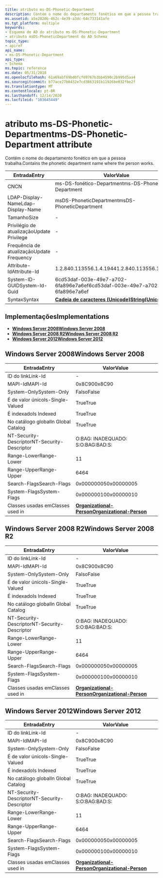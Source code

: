 ```yaml
---
title: atributo ms-DS-Phonetic-Department
description: Contém o nome do departamento fonético em que a pessoa trabalha.
ms.assetid: a5e2820b-462c-4e39-a3dc-64c733141afe
ms.tgt_platform: multiple
keywords:
- Esquema de AD do atributo ms-DS-Phonetic-Department
- atributo msDS-PhoneticDepartment do AD Schema
topic_type:
- apiref
api_name:
- ms-DS-Phonetic-Department
api_type:
- Schema
ms.topic: reference
ms.date: 05/31/2018
ms.openlocfilehash: 61a69abf69bd0fcf69767b3bb4590c2b995d5aa4
ms.sourcegitcommit: b77ace27b0432e7cd3863191b11926be032fbe2f
ms.translationtype: MT
ms.contentlocale: pt-BR
ms.lasthandoff: 12/14/2020
ms.locfileid: "103645449"
---
```

# <a name="ms-ds-phonetic-department-attribute"></a><span data-ttu-id="83ae9-105">atributo ms-DS-Phonetic-Department</span><span class="sxs-lookup"><span data-stu-id="83ae9-105">ms-DS-Phonetic-Department attribute</span></span>

<span data-ttu-id="83ae9-106">Contém o nome do departamento fonético em que a pessoa trabalha.</span><span class="sxs-lookup"><span data-stu-id="83ae9-106">Contains the phonetic department name where the person works.</span></span>



| <span data-ttu-id="83ae9-107">Entrada</span><span class="sxs-lookup"><span data-stu-id="83ae9-107">Entry</span></span> | <span data-ttu-id="83ae9-108">Valor</span><span class="sxs-lookup"><span data-stu-id="83ae9-108">Value</span></span> |
|-------------------|---------------------------------------------|
| <span data-ttu-id="83ae9-109">CN</span><span class="sxs-lookup"><span data-stu-id="83ae9-109">CN</span></span>                | <span data-ttu-id="83ae9-110">ms-DS-fonético-Department</span><span class="sxs-lookup"><span data-stu-id="83ae9-110">ms-DS-Phonetic-Department</span></span>                   |
| <span data-ttu-id="83ae9-111">LDAP-Display-Name</span><span class="sxs-lookup"><span data-stu-id="83ae9-111">Ldap-Display-Name</span></span> | <span data-ttu-id="83ae9-112">msDS-PhoneticDepartment</span><span class="sxs-lookup"><span data-stu-id="83ae9-112">msDS-PhoneticDepartment</span></span>                     |
| <span data-ttu-id="83ae9-113">Tamanho</span><span class="sxs-lookup"><span data-stu-id="83ae9-113">Size</span></span>              | \-                                          |
| <span data-ttu-id="83ae9-114">Privilégio de atualização</span><span class="sxs-lookup"><span data-stu-id="83ae9-114">Update Privilege</span></span>  | \-                                          |
| <span data-ttu-id="83ae9-115">Frequência de atualização</span><span class="sxs-lookup"><span data-stu-id="83ae9-115">Update Frequency</span></span>  | \-                                          |
| <span data-ttu-id="83ae9-116">Attribute-Id</span><span class="sxs-lookup"><span data-stu-id="83ae9-116">Attribute-Id</span></span>      | <span data-ttu-id="83ae9-117">1.2.840.113556.1.4.1944</span><span class="sxs-lookup"><span data-stu-id="83ae9-117">1.2.840.113556.1.4.1944</span></span>                     |
| <span data-ttu-id="83ae9-118">System-ID-GUID</span><span class="sxs-lookup"><span data-stu-id="83ae9-118">System-Id-Guid</span></span>    | <span data-ttu-id="83ae9-119">6cd53daf-003e-49e7-a702-6fa896e7a6ef</span><span class="sxs-lookup"><span data-stu-id="83ae9-119">6cd53daf-003e-49e7-a702-6fa896e7a6ef</span></span>        |
| <span data-ttu-id="83ae9-120">Syntax</span><span class="sxs-lookup"><span data-stu-id="83ae9-120">Syntax</span></span>            | [<span data-ttu-id="83ae9-121">**Cadeia de caracteres (Unicode)**</span><span class="sxs-lookup"><span data-stu-id="83ae9-121">**String(Unicode)**</span></span>](s-string-unicode.md) |



## <a name="implementations"></a><span data-ttu-id="83ae9-122">Implementações</span><span class="sxs-lookup"><span data-stu-id="83ae9-122">Implementations</span></span>

-   [<span data-ttu-id="83ae9-123">**Windows Server 2008**</span><span class="sxs-lookup"><span data-stu-id="83ae9-123">**Windows Server 2008**</span></span>](#windows-server-2008)
-   [<span data-ttu-id="83ae9-124">**Windows Server 2008 R2**</span><span class="sxs-lookup"><span data-stu-id="83ae9-124">**Windows Server 2008 R2**</span></span>](#windows-server-2008-r2)
-   [<span data-ttu-id="83ae9-125">**Windows Server 2012**</span><span class="sxs-lookup"><span data-stu-id="83ae9-125">**Windows Server 2012**</span></span>](#windows-server-2012)

## <a name="windows-server-2008"></a><span data-ttu-id="83ae9-126">Windows Server 2008</span><span class="sxs-lookup"><span data-stu-id="83ae9-126">Windows Server 2008</span></span>



| <span data-ttu-id="83ae9-127">Entrada</span><span class="sxs-lookup"><span data-stu-id="83ae9-127">Entry</span></span> | <span data-ttu-id="83ae9-128">Valor</span><span class="sxs-lookup"><span data-stu-id="83ae9-128">Value</span></span> |
|------------------------|--------------------------------------------------------------------|
| <span data-ttu-id="83ae9-129">ID do link</span><span class="sxs-lookup"><span data-stu-id="83ae9-129">Link-Id</span></span>                | \-                                                                 |
| <span data-ttu-id="83ae9-130">MAPI-Id</span><span class="sxs-lookup"><span data-stu-id="83ae9-130">MAPI-Id</span></span>                | <span data-ttu-id="83ae9-131">0x8C90</span><span class="sxs-lookup"><span data-stu-id="83ae9-131">0x8C90</span></span>                                                             |
| <span data-ttu-id="83ae9-132">System-Only</span><span class="sxs-lookup"><span data-stu-id="83ae9-132">System-Only</span></span>            | <span data-ttu-id="83ae9-133">Falso</span><span class="sxs-lookup"><span data-stu-id="83ae9-133">False</span></span>                                                              |
| <span data-ttu-id="83ae9-134">É de valor único</span><span class="sxs-lookup"><span data-stu-id="83ae9-134">Is-Single-Valued</span></span>       | <span data-ttu-id="83ae9-135">True</span><span class="sxs-lookup"><span data-stu-id="83ae9-135">True</span></span>                                                               |
| <span data-ttu-id="83ae9-136">É indexado</span><span class="sxs-lookup"><span data-stu-id="83ae9-136">Is Indexed</span></span>             | <span data-ttu-id="83ae9-137">True</span><span class="sxs-lookup"><span data-stu-id="83ae9-137">True</span></span>                                                               |
| <span data-ttu-id="83ae9-138">No catálogo global</span><span class="sxs-lookup"><span data-stu-id="83ae9-138">In Global Catalog</span></span>      | <span data-ttu-id="83ae9-139">True</span><span class="sxs-lookup"><span data-stu-id="83ae9-139">True</span></span>                                                               |
| <span data-ttu-id="83ae9-140">NT-Security-Descriptor</span><span class="sxs-lookup"><span data-stu-id="83ae9-140">NT-Security-Descriptor</span></span> | <span data-ttu-id="83ae9-141">O:BAG: INADEQUADO: S:</span><span class="sxs-lookup"><span data-stu-id="83ae9-141">O:BAG:BAD:S:</span></span>                                                       |
| <span data-ttu-id="83ae9-142">Range-Lower</span><span class="sxs-lookup"><span data-stu-id="83ae9-142">Range-Lower</span></span>            | <span data-ttu-id="83ae9-143">1</span><span class="sxs-lookup"><span data-stu-id="83ae9-143">1</span></span>                                                                  |
| <span data-ttu-id="83ae9-144">Range-Upper</span><span class="sxs-lookup"><span data-stu-id="83ae9-144">Range-Upper</span></span>            | <span data-ttu-id="83ae9-145">64</span><span class="sxs-lookup"><span data-stu-id="83ae9-145">64</span></span>                                                                 |
| <span data-ttu-id="83ae9-146">Search-Flags</span><span class="sxs-lookup"><span data-stu-id="83ae9-146">Search-Flags</span></span>           | <span data-ttu-id="83ae9-147">0x00000005</span><span class="sxs-lookup"><span data-stu-id="83ae9-147">0x00000005</span></span>                                                         |
| <span data-ttu-id="83ae9-148">System-Flags</span><span class="sxs-lookup"><span data-stu-id="83ae9-148">System-Flags</span></span>           | <span data-ttu-id="83ae9-149">0x00000010</span><span class="sxs-lookup"><span data-stu-id="83ae9-149">0x00000010</span></span>                                                         |
| <span data-ttu-id="83ae9-150">Classes usadas em</span><span class="sxs-lookup"><span data-stu-id="83ae9-150">Classes used in</span></span>        | [<span data-ttu-id="83ae9-151">**Organizational-Person**</span><span class="sxs-lookup"><span data-stu-id="83ae9-151">**Organizational-Person**</span></span>](c-organizationalperson.md)<br/> |



## <a name="windows-server-2008-r2"></a><span data-ttu-id="83ae9-152">Windows Server 2008 R2</span><span class="sxs-lookup"><span data-stu-id="83ae9-152">Windows Server 2008 R2</span></span>



| <span data-ttu-id="83ae9-153">Entrada</span><span class="sxs-lookup"><span data-stu-id="83ae9-153">Entry</span></span> | <span data-ttu-id="83ae9-154">Valor</span><span class="sxs-lookup"><span data-stu-id="83ae9-154">Value</span></span> |
|------------------------|--------------------------------------------------------------------|
| <span data-ttu-id="83ae9-155">ID do link</span><span class="sxs-lookup"><span data-stu-id="83ae9-155">Link-Id</span></span>                | \-                                                                 |
| <span data-ttu-id="83ae9-156">MAPI-Id</span><span class="sxs-lookup"><span data-stu-id="83ae9-156">MAPI-Id</span></span>                | <span data-ttu-id="83ae9-157">0x8C90</span><span class="sxs-lookup"><span data-stu-id="83ae9-157">0x8C90</span></span>                                                             |
| <span data-ttu-id="83ae9-158">System-Only</span><span class="sxs-lookup"><span data-stu-id="83ae9-158">System-Only</span></span>            | <span data-ttu-id="83ae9-159">Falso</span><span class="sxs-lookup"><span data-stu-id="83ae9-159">False</span></span>                                                              |
| <span data-ttu-id="83ae9-160">É de valor único</span><span class="sxs-lookup"><span data-stu-id="83ae9-160">Is-Single-Valued</span></span>       | <span data-ttu-id="83ae9-161">True</span><span class="sxs-lookup"><span data-stu-id="83ae9-161">True</span></span>                                                               |
| <span data-ttu-id="83ae9-162">É indexado</span><span class="sxs-lookup"><span data-stu-id="83ae9-162">Is Indexed</span></span>             | <span data-ttu-id="83ae9-163">True</span><span class="sxs-lookup"><span data-stu-id="83ae9-163">True</span></span>                                                               |
| <span data-ttu-id="83ae9-164">No catálogo global</span><span class="sxs-lookup"><span data-stu-id="83ae9-164">In Global Catalog</span></span>      | <span data-ttu-id="83ae9-165">True</span><span class="sxs-lookup"><span data-stu-id="83ae9-165">True</span></span>                                                               |
| <span data-ttu-id="83ae9-166">NT-Security-Descriptor</span><span class="sxs-lookup"><span data-stu-id="83ae9-166">NT-Security-Descriptor</span></span> | <span data-ttu-id="83ae9-167">O:BAG: INADEQUADO: S:</span><span class="sxs-lookup"><span data-stu-id="83ae9-167">O:BAG:BAD:S:</span></span>                                                       |
| <span data-ttu-id="83ae9-168">Range-Lower</span><span class="sxs-lookup"><span data-stu-id="83ae9-168">Range-Lower</span></span>            | <span data-ttu-id="83ae9-169">1</span><span class="sxs-lookup"><span data-stu-id="83ae9-169">1</span></span>                                                                  |
| <span data-ttu-id="83ae9-170">Range-Upper</span><span class="sxs-lookup"><span data-stu-id="83ae9-170">Range-Upper</span></span>            | <span data-ttu-id="83ae9-171">64</span><span class="sxs-lookup"><span data-stu-id="83ae9-171">64</span></span>                                                                 |
| <span data-ttu-id="83ae9-172">Search-Flags</span><span class="sxs-lookup"><span data-stu-id="83ae9-172">Search-Flags</span></span>           | <span data-ttu-id="83ae9-173">0x00000005</span><span class="sxs-lookup"><span data-stu-id="83ae9-173">0x00000005</span></span>                                                         |
| <span data-ttu-id="83ae9-174">System-Flags</span><span class="sxs-lookup"><span data-stu-id="83ae9-174">System-Flags</span></span>           | <span data-ttu-id="83ae9-175">0x00000010</span><span class="sxs-lookup"><span data-stu-id="83ae9-175">0x00000010</span></span>                                                         |
| <span data-ttu-id="83ae9-176">Classes usadas em</span><span class="sxs-lookup"><span data-stu-id="83ae9-176">Classes used in</span></span>        | [<span data-ttu-id="83ae9-177">**Organizational-Person**</span><span class="sxs-lookup"><span data-stu-id="83ae9-177">**Organizational-Person**</span></span>](c-organizationalperson.md)<br/> |



## <a name="windows-server-2012"></a><span data-ttu-id="83ae9-178">Windows Server 2012</span><span class="sxs-lookup"><span data-stu-id="83ae9-178">Windows Server 2012</span></span>



| <span data-ttu-id="83ae9-179">Entrada</span><span class="sxs-lookup"><span data-stu-id="83ae9-179">Entry</span></span> | <span data-ttu-id="83ae9-180">Valor</span><span class="sxs-lookup"><span data-stu-id="83ae9-180">Value</span></span> |
|------------------------|--------------------------------------------------------------------|
| <span data-ttu-id="83ae9-181">ID do link</span><span class="sxs-lookup"><span data-stu-id="83ae9-181">Link-Id</span></span>                | \-                                                                 |
| <span data-ttu-id="83ae9-182">MAPI-Id</span><span class="sxs-lookup"><span data-stu-id="83ae9-182">MAPI-Id</span></span>                | <span data-ttu-id="83ae9-183">0x8C90</span><span class="sxs-lookup"><span data-stu-id="83ae9-183">0x8C90</span></span>                                                             |
| <span data-ttu-id="83ae9-184">System-Only</span><span class="sxs-lookup"><span data-stu-id="83ae9-184">System-Only</span></span>            | <span data-ttu-id="83ae9-185">Falso</span><span class="sxs-lookup"><span data-stu-id="83ae9-185">False</span></span>                                                              |
| <span data-ttu-id="83ae9-186">É de valor único</span><span class="sxs-lookup"><span data-stu-id="83ae9-186">Is-Single-Valued</span></span>       | <span data-ttu-id="83ae9-187">True</span><span class="sxs-lookup"><span data-stu-id="83ae9-187">True</span></span>                                                               |
| <span data-ttu-id="83ae9-188">É indexado</span><span class="sxs-lookup"><span data-stu-id="83ae9-188">Is Indexed</span></span>             | <span data-ttu-id="83ae9-189">True</span><span class="sxs-lookup"><span data-stu-id="83ae9-189">True</span></span>                                                               |
| <span data-ttu-id="83ae9-190">No catálogo global</span><span class="sxs-lookup"><span data-stu-id="83ae9-190">In Global Catalog</span></span>      | <span data-ttu-id="83ae9-191">True</span><span class="sxs-lookup"><span data-stu-id="83ae9-191">True</span></span>                                                               |
| <span data-ttu-id="83ae9-192">NT-Security-Descriptor</span><span class="sxs-lookup"><span data-stu-id="83ae9-192">NT-Security-Descriptor</span></span> | <span data-ttu-id="83ae9-193">O:BAG: INADEQUADO: S:</span><span class="sxs-lookup"><span data-stu-id="83ae9-193">O:BAG:BAD:S:</span></span>                                                       |
| <span data-ttu-id="83ae9-194">Range-Lower</span><span class="sxs-lookup"><span data-stu-id="83ae9-194">Range-Lower</span></span>            | <span data-ttu-id="83ae9-195">1</span><span class="sxs-lookup"><span data-stu-id="83ae9-195">1</span></span>                                                                  |
| <span data-ttu-id="83ae9-196">Range-Upper</span><span class="sxs-lookup"><span data-stu-id="83ae9-196">Range-Upper</span></span>            | <span data-ttu-id="83ae9-197">64</span><span class="sxs-lookup"><span data-stu-id="83ae9-197">64</span></span>                                                                 |
| <span data-ttu-id="83ae9-198">Search-Flags</span><span class="sxs-lookup"><span data-stu-id="83ae9-198">Search-Flags</span></span>           | <span data-ttu-id="83ae9-199">0x00000005</span><span class="sxs-lookup"><span data-stu-id="83ae9-199">0x00000005</span></span>                                                         |
| <span data-ttu-id="83ae9-200">System-Flags</span><span class="sxs-lookup"><span data-stu-id="83ae9-200">System-Flags</span></span>           | <span data-ttu-id="83ae9-201">0x00000010</span><span class="sxs-lookup"><span data-stu-id="83ae9-201">0x00000010</span></span>                                                         |
| <span data-ttu-id="83ae9-202">Classes usadas em</span><span class="sxs-lookup"><span data-stu-id="83ae9-202">Classes used in</span></span>        | [<span data-ttu-id="83ae9-203">**Organizational-Person**</span><span class="sxs-lookup"><span data-stu-id="83ae9-203">**Organizational-Person**</span></span>](c-organizationalperson.md)<br/> |



 

 





